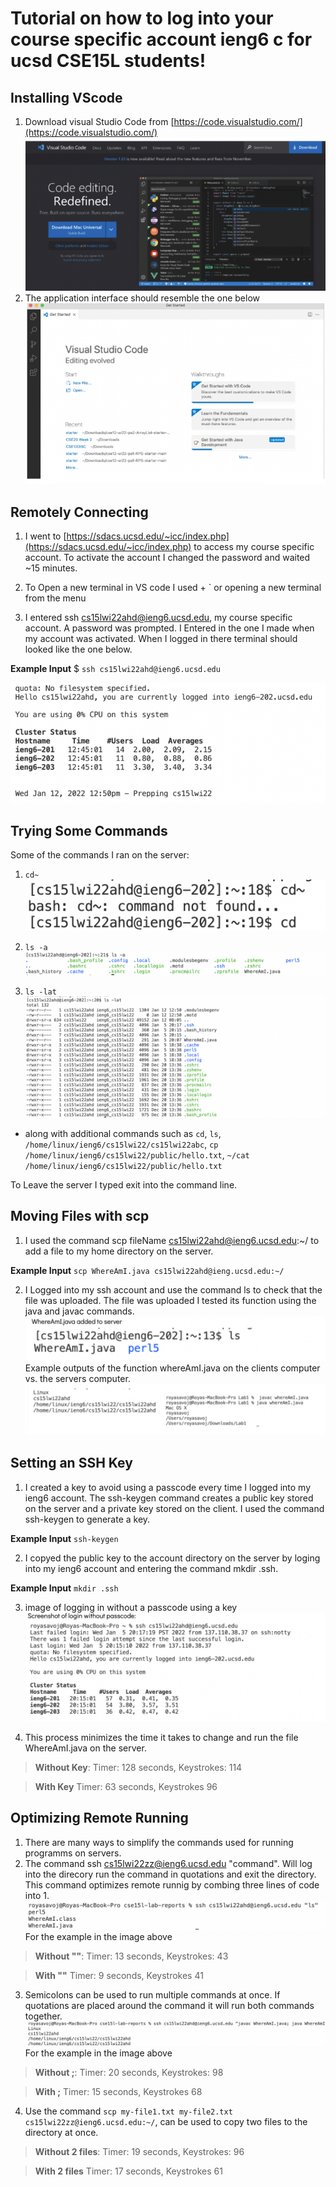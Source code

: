 # Tutorial on how to log into your course specific account ieng6 c for ucsd CSE15L students!
## Installing VScode
1. Download visual Studio Code from [https://code.visualstudio.com/](https://code.visualstudio.com/)
![Image](DownloadingVS.png)
2. The application interface should resemble the one below 
![Image](openingVS.png)

## Remotely Connecting

1.  I went to [https://sdacs.ucsd.edu/~icc/index.php](https://sdacs.ucsd.edu/~icc/index.php) to access my course specific account. To activate the account I changed the password and waited ~15 minutes.
2. To Open a new terminal in VS code I used + ` or opening a new terminal from the menu 

3. I entered ssh cs15lwi22ahd@ieng6.ucsd.edu, my course specific account. A password was prompted. I Entered in the one I made when my account was activated. When I logged in there terminal should looked like the one below.
 
 **Example Input** $ `ssh cs15lwi22ahd@ieng6.ucsd.edu`

![Image](login2.png)


## Trying Some Commands
Some of the commands I ran on the server: 
1. `cd~` 
![Image](cd~.png)

2. `ls -a`
![Image](lsa.png)
3. `ls -lat `
![Image](lslat.png)

* along with additional commands  such as `cd`,
`ls`, `/home/linux/ieng6/cs15lwi22/cs15lwi22abc`, `cp /home/linux/ieng6/cs15lwi22/public/hello.txt`, `~/cat /home/linux/ieng6/cs15lwi22/public/hello.txt`

 To Leave the server I typed exit into the command line.

## Moving Files with scp

1. I  used the command scp fileName cs15lwi22ahd@ieng6.ucsd.edu:~/ to add a file to my home directory on the server.
 
 **Example Input** `scp WhereAmI.java cs15lwi22ahd@ieng.ucsd.edu:~/`

2. I Logged into my ssh account and use the command ls to check that the file was uploaded. The file was uploaded I tested its function using the java and javac commands.
 ![Image](fileAdded.png)
 Example outputs of the function whereAmI.java on the clients computer vs. the servers computer.
 ![Image](ClivSer.png)

 
 
 
 ## Setting an SSH Key

 1. I created a key to avoid using a passcode every time I logged into my ieng6 account. The ssh-keygen command creates a public key stored on the server and a private key stored on the client. I used the command ssh-keygen to generate a key. 

 **Example Input** `ssh-keygen`

2. I copyed the public key to the account directory on the server by loging into my ieng6 account and entering the command  mkdir .ssh.

 **Example Input** `mkdir .ssh`

3. image of logging in without a passcode using a key
![Image](ScreenShotToAddLabSession.png)

4. This process minimizes the time it takes to change and run the file WhereAmI.java on the server.

> **Without Key**: Timer: 128 seconds, Keystrokes: 114

> **With Key** Timer: 63 seconds, Keystrokes 96


## Optimizing Remote Running
1. There are many ways to simplify the commands used for running programms on servers.
2. The command ssh cs15lwi22zz@ieng6.ucsd.edu "command". Will log into the direcory run the command in quotations and exit the directory. This command optimizes remote runnig by combing three lines of code into 1. 
 ![image](lsOptim.png)
 For the example in the image above 
 
> **Without ""**: Timer: 13 seconds, Keystrokes: 43

> **With ""** Timer: 9 seconds, Keystrokes 41

 3. Semicolons can be used to run multiple commands at once. If quotations are placed around the command it will run both commands together.
 ![Image](image1.png)
  For the example in the image above 
 
 > **Without ;**: Timer: 20 seconds, Keystrokes: 98

> **With ;** Timer: 15 seconds, Keystrokes 68

 4. Use the command `scp my-file1.txt my-file2.txt cs15lwi22zz@ieng6.ucsd.edu:~/`, can be used to copy two files to the directory at once.

 > **Without 2 files**: Timer: 19 seconds, Keystrokes: 96

> **With 2 files** Timer: 17 seconds, Keystrokes 61

